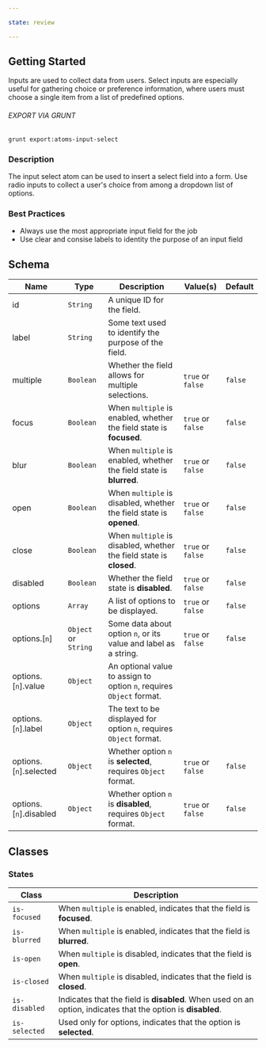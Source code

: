 ```yaml
---

state: review

---
```


## Getting Started

Inputs are used to collect data from users. Select inputs are especially useful for gathering choice or preference information, where users must choose a single item from a list of predefined options.

###### EXPORT VIA GRUNT

```
grunt export:atoms-input-select
```


### Description

The input select atom can be used to insert a select field into a form. Use radio inputs to collect a user's choice from among a dropdown list of options.


### Best Practices

- Always use the most appropriate input field for the job
- Use clear and consise labels to identity the purpose of an input field


## Schema

| Name                    | Type                    | Description                                                           | Value(s)            | Default   |
|-------------------------|-------------------------|-----------------------------------------------------------------------|---------------------|-----------|
| id                      | `String`                | A unique ID for the field.                                            |                     |           |
| label                   | `String`                | Some text used to identify the purpose of the field.                  |                     |           |
| multiple                | `Boolean`               | Whether the field allows for multiple selections.                     | `true` or `false`   | `false`   |
| focus                   | `Boolean`               | When `multiple` is enabled, whether the field state is **focused**.   | `true` or `false`   | `false`   |
| blur                    | `Boolean`               | When `multiple` is enabled, whether the field state is **blurred**.   | `true` or `false`   | `false`   |
| open                    | `Boolean`               | When `multiple` is disabled, whether the field state is **opened**.   | `true` or `false`   | `false`   |
| close                   | `Boolean`               | When `multiple` is disabled, whether the field state is **closed**.   | `true` or `false`   | `false`   |
| disabled                | `Boolean`               | Whether the field state is **disabled**.                              | `true` or `false`   | `false`   |
| options                 | `Array`                 | A list of options to be displayed.                                    | `true` or `false`   | `false`   |
| options.[`n`]           | `Object` or `String`    | Some data about option `n`, or its value and label as a string.       | `true` or `false`   | `false`   |
| options.[`n`].value     | `Object`                | An optional value to assign to option `n`, requires `Object` format.  |                     |           |
| options.[`n`].label     | `Object`                | The text to be displayed for option `n`, requires `Object` format.    |                     |           |
| options.[`n`].selected  | `Object`                | Whether option `n` is **selected**, requires `Object` format.         | `true` or `false`   | `false`   |
| options.[`n`].disabled  | `Object`                | Whether option `n` is **disabled**, requires `Object` format.         | `true` or `false`   | `false`   |


## Classes

### States

| Class             | Description                                                                                                   |
|-------------------|---------------------------------------------------------------------------------------------------------------|
| `is-focused`      | When `multiple` is enabled, indicates that the field is **focused**.                                          |
| `is-blurred`      | When `multiple` is enabled, indicates that the field is **blurred**.                                          |
| `is-open`         | When `multiple` is disabled, indicates that the field is **open**.                                            |
| `is-closed`       | When `multiple` is disabled, indicates that the field is **closed**.                                          |
| `is-disabled`     | Indicates that the field is **disabled**. When used on an option, indicates that the option is **disabled**.  |
| `is-selected`     | Used only for options, indicates that the option is **selected**.                                             |
